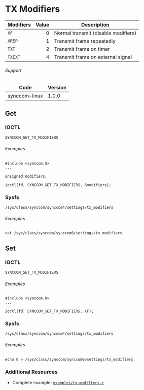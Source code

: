 # TX Modifiers

| Modifiers | Value | Description |
| --------- | -----:| ----------- |
| `XF` | 0 | Normal transmit (disable modifiers) |
| `XREP` | 1 | Transmit frame repeatedly |
| `TXT` | 2 | Transmit frame on timer |
| `TXEXT` | 4 | Transmit frame on external signal |

###### Support
| Code | Version |
| ---- | ------- |
| synccom-linux | 1.0.0 |

## Get
### IOCTL
```c
SYNCCOM_GET_TX_MODIFIERS
```

###### Examples
```
#include <synccom.h>
...

unsigned modifiers;

ioctl(fd, SYNCCOM_GET_TX_MODIFIERS, &modifiers);
```

### Sysfs
```
/sys/class/synccom/synccom*/settings/tx_modifiers
```

###### Examples
```
cat /sys/class/synccom/synccom0/settings/tx_modifiers
```


## Set
### IOCTL
```c
SYNCCOM_SET_TX_MODIFIERS
```

###### Examples
```
#include <synccom.h>
...

ioctl(fd, SYNCCOM_SET_TX_MODIFIERS, XF);
```

### Sysfs
```
/sys/class/synccom/synccom*/settings/tx_modifiers
```

###### Examples
```
echo 0 > /sys/class/synccom/synccom0/settings/tx_modifiers
```


### Additional Resources
- Complete example: [`examples/tx-modifiers.c`](../examples/tx-modifiers.c)
